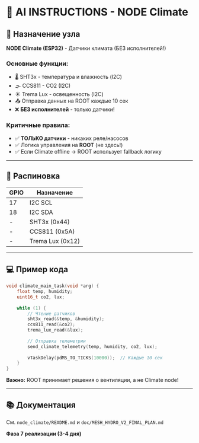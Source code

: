 # 🤖 AI INSTRUCTIONS - NODE Climate

## 🎯 Назначение узла

**NODE Climate (ESP32)** - Датчики климата (БЕЗ исполнителей!)

### Основные функции:
- 🌡️ SHT3x - температура и влажность (I2C)
- 🌫️ CCS811 - CO2 (I2C)
- ☀️ Trema Lux - освещенность (I2C)
- 📤 Отправка данных на ROOT каждые 10 сек
- ❌ **БЕЗ исполнителей** - только датчики!

### Критичные правила:
- ✅ **ТОЛЬКО датчики** - никаких реле/насосов
- ✅ Логика управления на **ROOT** (не здесь!)
- ✅ Если Climate offline → ROOT использует fallback логику

---

## 🔌 Распиновка

| GPIO | Назначение |
|------|------------|
| 17 | I2C SCL |
| 18 | I2C SDA |
| - | SHT3x (0x44) |
| - | CCS811 (0x5A) |
| - | Trema Lux (0x12) |

---

## 💻 Пример кода

```c
void climate_main_task(void *arg) {
    float temp, humidity;
    uint16_t co2, lux;
    
    while (1) {
        // Чтение датчиков
        sht3x_read(&temp, &humidity);
        ccs811_read(&co2);
        trema_lux_read(&lux);
        
        // Отправка телеметрии
        send_climate_telemetry(temp, humidity, co2, lux);
        
        vTaskDelay(pdMS_TO_TICKS(10000));  // Каждые 10 сек
    }
}
```

**Важно:** ROOT принимает решения о вентиляции, а не Climate node!

---

## 📚 Документация

См. `node_climate/README.md` и `doc/MESH_HYDRO_V2_FINAL_PLAN.md`

**Фаза 7 реализации (3-4 дня)**

